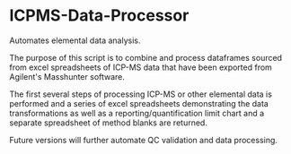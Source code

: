 # ICPMS-Data-Processor
Automates elemental data analysis.

The purpose of this script is to combine and process dataframes sourced from
excel spreadsheets of ICP-MS data that have been exported from Agilent's 
Masshunter software.

The first several steps of processing ICP-MS or other elemental data is performed
and a series of excel spreadsheets demonstrating the data transformations as well 
as a reporting/quantification limit chart and a separate spreadsheet of method 
blanks are returned.

Future versions will further automate QC validation and data processing.
